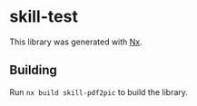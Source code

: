 # skill-test

This library was generated with [Nx](https://nx.dev).

## Building

Run `nx build skill-pdf2pic` to build the library.
